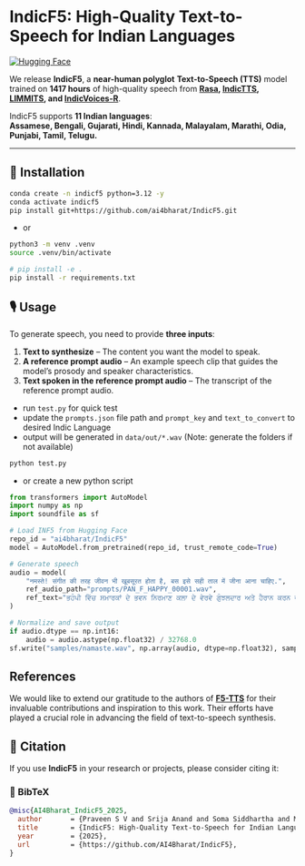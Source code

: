 # **IndicF5: High-Quality Text-to-Speech for Indian Languages**

[![Hugging Face](https://img.shields.io/badge/HuggingFace-Model-orange)](https://huggingface.co/ai4bharat/IndicF5)


We release **IndicF5**, a **near-human polyglot** **Text-to-Speech (TTS)** model trained on **1417 hours** of high-quality speech from **[Rasa](https://huggingface.co/datasets/ai4bharat/Rasa), [IndicTTS](https://www.iitm.ac.in/donlab/indictts/database), [LIMMITS](https://sites.google.com/view/limmits24/), and [IndicVoices-R](https://huggingface.co/datasets/ai4bharat/indicvoices_r)**.  

IndicF5 supports **11 Indian languages**:  
**Assamese, Bengali, Gujarati, Hindi, Kannada, Malayalam, Marathi, Odia, Punjabi, Tamil, Telugu.**  

---

## 🚀 Installation
```bash
conda create -n indicf5 python=3.12 -y
conda activate indicf5
pip install git+https://github.com/ai4bharat/IndicF5.git
```
- or
```sh
python3 -m venv .venv
source .venv/bin/activate

# pip install -e .
pip install -r requirements.txt
```


## 🎙 Usage

To generate speech, you need to provide **three inputs**:
1. **Text to synthesize** – The content you want the model to speak.
2. **A reference prompt audio** – An example speech clip that guides the model’s prosody and speaker characteristics.
3. **Text spoken in the reference prompt audio** – The transcript of the reference prompt audio.

- run `test.py` for quick test
- update the `prompts.json` file path and `prompt_key` and `text_to_convert` to desired Indic Language
- output will be generated in `data/out/*.wav` (Note: generate the folders if not available)
```sh
python test.py
```

- or create a new python script
```python
from transformers import AutoModel
import numpy as np
import soundfile as sf

# Load INF5 from Hugging Face
repo_id = "ai4bharat/IndicF5"
model = AutoModel.from_pretrained(repo_id, trust_remote_code=True)

# Generate speech
audio = model(
    "नमस्ते! संगीत की तरह जीवन भी खूबसूरत होता है, बस इसे सही ताल में जीना आना चाहिए.",
    ref_audio_path="prompts/PAN_F_HAPPY_00001.wav",
    ref_text="ਭਹੰਪੀ ਵਿੱਚ ਸਮਾਰਕਾਂ ਦੇ ਭਵਨ ਨਿਰਮਾਣ ਕਲਾ ਦੇ ਵੇਰਵੇ ਗੁੰਝਲਦਾਰ ਅਤੇ ਹੈਰਾਨ ਕਰਨ ਵਾਲੇ ਹਨ, ਜੋ ਮੈਨੂੰ ਖੁਸ਼ ਕਰਦੇ  ਹਨ।"
)

# Normalize and save output
if audio.dtype == np.int16:
    audio = audio.astype(np.float32) / 32768.0
sf.write("samples/namaste.wav", np.array(audio, dtype=np.float32), samplerate=24000)
```

## References

We would like to extend our gratitude to the authors of  **[F5-TTS](https://github.com/SWivid/F5-TTS)** for their invaluable contributions and inspiration to this work. Their efforts have played a crucial role in advancing  the field of text-to-speech synthesis.


## 📖 Citation
If you use **IndicF5** in your research or projects, please consider citing it:

### 🔹 BibTeX
```bibtex
@misc{AI4Bharat_IndicF5_2025,
  author       = {Praveen S V and Srija Anand and Soma Siddhartha and Mitesh M. Khapra},
  title        = {IndicF5: High-Quality Text-to-Speech for Indian Languages},
  year         = {2025},
  url          = {https://github.com/AI4Bharat/IndicF5},
}

